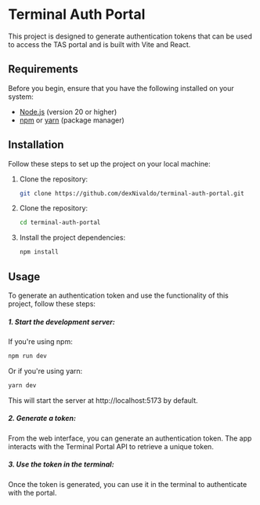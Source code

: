 # Terminal Auth Portal

This project is designed to generate authentication tokens that can be used to access the TAS portal and is built with Vite and React.

## Requirements

Before you begin, ensure that you have the following installed on your system:

- [Node.js](https://nodejs.org/) (version 20 or higher)
- [npm](https://www.npmjs.com/) or [yarn](https://yarnpkg.com/) (package manager)

## Installation

Follow these steps to set up the project on your local machine:

1. Clone the repository:

   ```bash
   git clone https://github.com/dexNivaldo/terminal-auth-portal.git
   ```
2. Clone the repository:

   ```bash
   cd terminal-auth-portal
   ```
3. Install the project dependencies:

   ```bash
   npm install
   ```

## Usage
To generate an authentication token and use the functionality of this project, follow these steps:

##### 1. Start the development server:

If you're using npm:

```bash
npm run dev
```
Or if you're using yarn:

```bash
yarn dev
```

This will start the server at http://localhost:5173 by default.

 ##### 2. Generate a token:

From the web interface, you can generate an authentication token. The app interacts with the Terminal Portal API to retrieve a unique token.

##### 3. Use the token in the terminal:

Once the token is generated, you can use it in the terminal to authenticate with the portal.